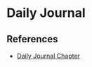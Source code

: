 # Daily Journal

## References
- [Daily Journal Chapter](https://github.com/nashville-software-school/client-side-mastery/blob/master/book-1-the-novice/chapters/DAILY_JOURNAL_STATIC_LAYOUT.md)